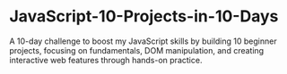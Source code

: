 # JavaScript-10-Projects-in-10-Days
A 10-day challenge to boost my JavaScript skills by building 10 beginner projects, focusing on fundamentals, DOM manipulation, and creating interactive web features through hands-on practice.
